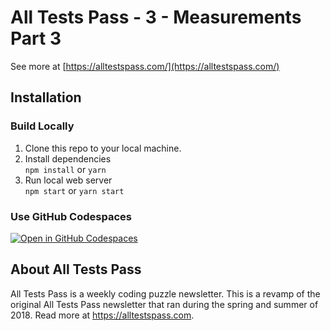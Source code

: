 # All Tests Pass - 3 - Measurements Part 3

See more at [https://alltestspass.com/](https://alltestspass.com/)

## Installation

### Build Locally

1. Clone this repo to your local machine.
2. Install dependencies  
   `npm install` or `yarn`
3. Run local web server  
   `npm start` or `yarn start`

### Use GitHub Codespaces
[![Open in GitHub Codespaces](https://github.com/codespaces/badge.svg)](https://codespaces.new/fillerwriter/alltestspass-week4?quickstart=1)

## About All Tests Pass

All Tests Pass is a weekly coding puzzle newsletter. This is a revamp of the original All Tests Pass newsletter that ran
during the spring and summer of 2018. Read more at https://alltestspass.com.